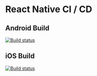 # React Native CI / CD


## Android Build
[![Build status](https://build.appcenter.ms/v0.1/apps/eebd871c-6624-4e1a-86d4-478e6ab7d739/branches/master/badge)](https://appcenter.ms)

## iOS Build
[![Build status](https://build.appcenter.ms/v0.1/apps/1e381320-455b-4691-bf3f-37083591d880/branches/01-start/badge)](https://appcenter.ms)